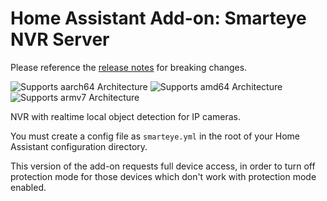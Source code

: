 # Home Assistant Add-on: Smarteye NVR Server

Please reference the [release notes](https://github.com/edunetai/smarteye/releases) for breaking changes.

![Supports aarch64 Architecture][aarch64-shield] ![Supports amd64 Architecture][amd64-shield] ![Supports armv7 Architecture][armv7-shield]

NVR with realtime local object detection for IP cameras.

You must create a config file as `smarteye.yml` in the root of your Home Assistant configuration directory.

This version of the add-on requests full device access, in order to turn off protection mode for those devices which don't work with protection mode enabled.

[Frigate]: https://github.com/edunetai/smarteye
[aarch64-shield]: https://img.shields.io/badge/aarch64-yes-green.svg
[amd64-shield]: https://img.shields.io/badge/amd64-yes-green.svg
[armhf-shield]: https://img.shields.io/badge/armhf-no-red.svg
[armv7-shield]: https://img.shields.io/badge/armv7-yes-green.svg
[i386-shield]: https://img.shields.io/badge/i386-no-red.svg
